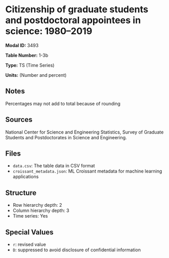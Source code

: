 # Citizenship of graduate students and postdoctoral appointees in science: 1980&#8211;2019

**Modal ID:** 3493

**Table Number:** 1-3b

**Type:** TS (Time Series)

**Units:** (Number and percent)

## Notes

Percentages may not add to total because of rounding

## Sources

National Center for Science and Engineering Statistics, Survey of Graduate Students and Postdoctorates in Science and Engineering.

## Files

- `data.csv`: The table data in CSV format
- `croissant_metadata.json`: ML Croissant metadata for machine learning applications

## Structure

- Row hierarchy depth: 2
- Column hierarchy depth: 3
- Time series: Yes

## Special Values

- `r`: revised value
- `D`: suppressed to avoid disclosure of confidential information
